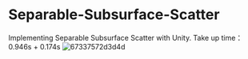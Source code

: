 # Separable-Subsurface-Scatter
Implementing Separable Subsurface Scatter with Unity.
Take up time：0.946s + 0.174s
![67337572d3d4d](https://github.com/user-attachments/assets/fb0a5153-da16-4e36-a56a-ab7e80ee3fbc)
